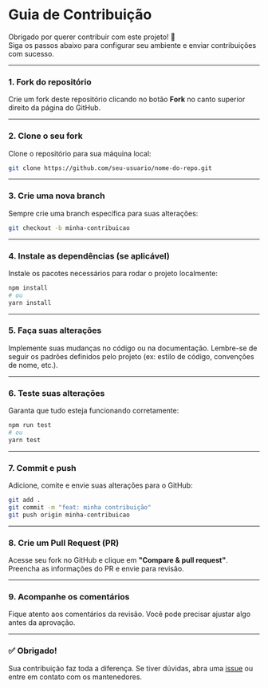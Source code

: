 
# Guia de Contribuição

Obrigado por querer contribuir com este projeto! 🎉  
Siga os passos abaixo para configurar seu ambiente e enviar contribuições com sucesso. 

---

### 1. Fork do repositório

Crie um fork deste repositório clicando no botão **Fork** no canto superior direito da página do GitHub.

---

### 2. Clone o seu fork

Clone o repositório para sua máquina local:

```bash
git clone https://github.com/seu-usuario/nome-do-repo.git
````

---

### 3. Crie uma nova branch

Sempre crie uma branch específica para suas alterações:

```bash
git checkout -b minha-contribuicao
```

---

### 4. Instale as dependências (se aplicável)

Instale os pacotes necessários para rodar o projeto localmente:

```bash
npm install
# ou
yarn install
```

---

### 5. Faça suas alterações

Implemente suas mudanças no código ou na documentação.
Lembre-se de seguir os padrões definidos pelo projeto (ex: estilo de código, convenções de nome, etc.).

---

### 6. Teste suas alterações

Garanta que tudo esteja funcionando corretamente:

```bash
npm run test
# ou
yarn test
```

---

### 7. Commit e push

Adicione, comite e envie suas alterações para o GitHub:

```bash
git add .
git commit -m "feat: minha contribuição"
git push origin minha-contribuicao
```

---

### 8. Crie um Pull Request (PR)

Acesse seu fork no GitHub e clique em **"Compare & pull request"**.
Preencha as informações do PR e envie para revisão.

---

### 9. Acompanhe os comentários

Fique atento aos comentários da revisão.
Você pode precisar ajustar algo antes da aprovação.

---

### ✅ Obrigado!

Sua contribuição faz toda a diferença.
Se tiver dúvidas, abra uma [issue](https://github.com/seu-usuario/nome-do-repo/issues) ou entre em contato com os mantenedores.

